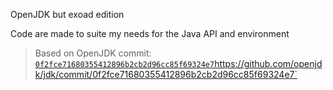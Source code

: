 OpenJDK but exoad edition


Code are made to suite my needs for the Java API and environment


> Based on OpenJDK commit: [`0f2fce71680355412896b2cb2d96cc85f69324e7`](https://github.com/openjdk/jdk/commit/0f2fce71680355412896b2cb2d96cc85f69324e7)https://github.com/openjdk/jdk/commit/0f2fce71680355412896b2cb2d96cc85f69324e7`

